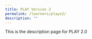```yaml
---
title: PLAY Version 2
permalink: /learners/playv2/
description: ""
---
```

This is the description page for PLAY 2.0